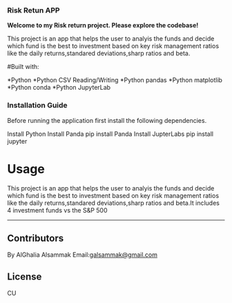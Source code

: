### Risk Retun APP

**Welcome to my Risk return project. Please explore the codebase!**


This project is an app that helps the user to analyis the funds and decide which fund is the best to investment based on key risk management ratios like the daily returns,standared deviations,sharp ratios and beta.



#Built with:

*Python
*Python CSV Reading/Writing
*Python pandas
*Python matplotlib
*Python conda
*Python JupyterLab

### Installation Guide
Before running the application first install the following dependencies.

Install Python
Install Panda
pip install Panda
Install JupterLabs
pip install jupyter

# Usage
This project is an app that helps the user to analyis the funds and decide which fund is the best to investment based on key risk management ratios like the daily returns,standared deviations,sharp ratios and beta.It includes 4 investment funds vs the S&P 500

---
## Contributors
By AlGhalia Alsammak
Email:galsammak@gmail.com
## License
CU